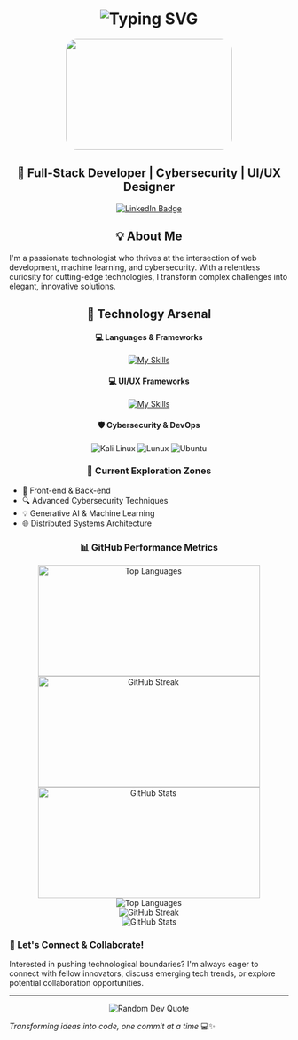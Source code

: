 <h1 align="center">
  <img src="https://readme-typing-svg.herokuapp.com/?font=Fira+Code&weight=600&size=40&duration=4000&pause=1000&color=2196F3&center=true&vCenter=true&width=600&lines=Hello+World!+👋;I'm+Omar!;Welcome+to+my+Profile!;Full-Stack+Developer;Cybersecurity;UI/UX+Designer" alt="Typing SVG" />
</h1>

<div align="center">
  <img src="https://media.giphy.com/media/dWesBcTLavkZuG35MI/giphy.gif" width="300px" height="200px" style="border-radius: 20px;"/>
</div>

<div align="center">
  <h2> 🌟 Full-Stack Developer | Cybersecurity | UI/UX Designer </h2>

  <a href="https://www.linkedin.com/in/omar-morsi/">
    <img src="https://img.shields.io/badge/LinkedIn-blue?style=for-the-badge&logo=linkedin&logoColor=white" alt="LinkedIn Badge"/>
  </a>
</div>

<div align="center">
<h2> 💡 About Me </h2>
</div>

I'm a passionate technologist who thrives at the intersection of web development, machine learning, and cybersecurity. With a relentless curiosity for cutting-edge technologies, I transform complex challenges into elegant, innovative solutions.
<div align="center">
<h2> 🔧 Technology Arsenal </h2>
</div>

<div align="center">
  <h4>💻 Languages & Frameworks</h4>
  
  [![My Skills](https://skillicons.dev/icons?i=react,ts,nextjs,angular,express,mongodb,nodejs,js,html,css,tailwind,bash,py,selenium&perline=4)](https://skillicons.dev)
</div>

<div align="center">
  <h4>💻 UI/UX Frameworks</h4>
  
   [![My Skills](https://skillicons.dev/icons?i=figma,ai,ps,pr,xd&perline=4)](https://skillicons.dev)
</div>


<div align="center">
  <h4> 🛡️ Cybersecurity & DevOps </h4>
  <img src="https://img.shields.io/badge/Kali_Linux-557C94?style=for-the-badge&logo=kali-linux&logoColor=white" alt="Kali Linux"/>
  <img src="https://img.shields.io/badge/Linux-FCC624?style=for-the-badge&logo=linux&logoColor=black" alt="Lunux"/>
  <img src="https://img.shields.io/badge/Ubuntu-E95420?style=for-the-badge&logo=ubuntu&logoColor=white" alt="Ubuntu"/>
</div>


<div align="center">
<h3> 🚀 Current Exploration Zones </h3>
</div>

- 🧠 Front-end & Back-end
- 🔍 Advanced Cybersecurity Techniques
- 💡 Generative AI & Machine Learning
- 🌐 Distributed Systems Architecture

<div align="center">
<h3> 📊 GitHub Performance Metrics </h3>
</div>

<!-- <div align="center">
</div>
-->
<div align="center">
  <img src="https://github-readme-stats.vercel.app/api/top-langs?username=Omar-OTech&theme=dark&layout=compact" alt="Top Languages" width="400" height="200"/>
</div>
<div align="center">
  <img src="https://github-readme-streak-stats.herokuapp.com/?user=Omar-OTech&theme=dark" alt="GitHub Streak" width="400" height="200"/>
  <img src="https://github-readme-stats.vercel.app/api?username=Omar-OTech&theme=dark&show_icons=true" alt="GitHub Stats" width="400" height="200"/>
</div>


<div align="center">
  <img src="https://github-readme-stats.vercel.app/api/top-langs?username=Omar-OTech&theme=dark&layout=compact" alt="Top Languages"/>
</div>

<div align="center">
  <img src="https://github-readme-streak-stats.herokuapp.com/?user=Omar-OTech&theme=dark" alt="GitHub Streak"/>
</div>

<div align="center">  
  <img src="https://github-readme-stats.vercel.app/api?username=Omar-OTech&theme=dark&show_icons=true" alt="GitHub Stats"/>
</div>
<!-- <div align="center">
</div> -->

### 💬 Let's Connect & Collaborate!

Interested in pushing technological boundaries? I'm always eager to connect with fellow innovators, discuss emerging tech trends, or explore potential collaboration opportunities.

---

<div align="center" width="200px" height="200px">
  <img src="https://quotes-github-readme.vercel.app/api?type=horizontal&theme=dark" alt="Random Dev Quote"/>
</div>

*Transforming ideas into code, one commit at a time* 💻✨
